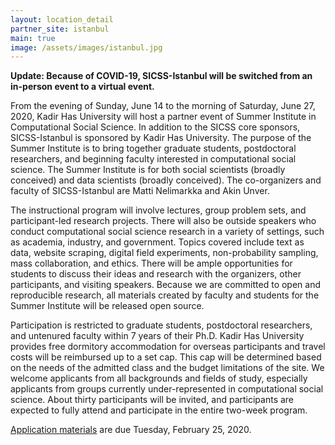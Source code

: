 ```yaml
---
layout: location_detail
partner_site: istanbul
main: true
image: /assets/images/istanbul.jpg
---
```


**Update: Because of COVID-19, SICSS-Istanbul will be switched from an in-person event to a virtual event.**

From the evening of Sunday, June 14 to the morning of Saturday, June 27, 2020, Kadir Has University will host a partner event of Summer Institute in Computational Social Science. In addition to the SICSS core sponsors, SICSS-Istanbul is sponsored by Kadir Has University. The purpose of the Summer Institute is to bring together graduate students, postdoctoral researchers, and beginning faculty interested in computational social science. The Summer Institute is for both social scientists (broadly conceived) and data scientists (broadly conceived). The co-organizers and faculty of SICSS-Istanbul are Matti Nelimarkka and Akin Unver.

The instructional program will involve lectures, group problem sets, and participant-led research projects. There will also be outside speakers who conduct computational social science research in a variety of settings, such as academia, industry, and government. Topics covered include text as data, website scraping, digital field experiments, non-probability sampling, mass collaboration, and ethics. There will be ample opportunities for students to discuss their ideas and research with the organizers, other participants, and visiting speakers. Because we are committed to open and reproducible research, all materials created by faculty and students for the Summer Institute will be released open source.

Participation is restricted to graduate students, postdoctoral researchers, and untenured faculty within 7 years of their Ph.D. Kadir Has University provides free dormitory accommodation for overseas participants and travel costs will be reimbursed up to a set cap. This cap will be determined based on the needs of the admitted class and the budget limitations of the site. We welcome applicants from all backgrounds and fields of study, especially applicants from groups currently under-represented in computational social science. About thirty participants will be invited, and participants are expected to fully attend and participate in the entire two-week program.

[Application materials](https://compsocialscience.github.io/summer-institute/2020/istanbul/apply) are due Tuesday, February 25, 2020.


